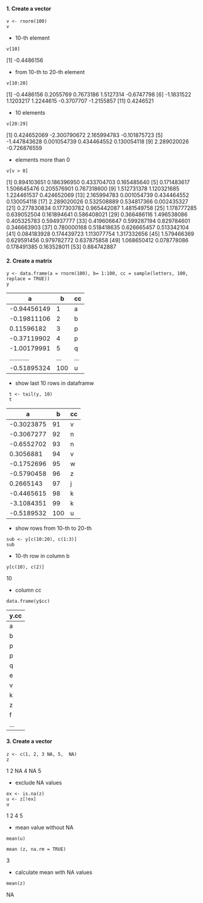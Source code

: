 #### 1. Create a vector
```{r}
v <- rnorm(100)
v
```
* 10-th element
```{r}
v[10]
```
[1] -0.4486156
* from 10-th to 20-th element
```{r}
v[10:20]
```
 [1] -0.4486156  0.2055769  0.7673186  1.5127314 -0.6747798
 [6] -1.1831522  1.1203217  1.2244615 -0.3707707 -1.2155857
[11]  0.4246521
* 10 elements
```{r}
v[20:29]
```
 [1]  0.424652069 -2.300790672  2.165994783 -0.101875723
 [5] -1.447843628  0.001054739  0.434464552  0.130054118
 [9]  2.289020026 -0.726876559
 * elements more than 0
 ```{r}
 v[v > 0]
 ```
 [1] 0.894103651 0.186396950 0.433704703 0.165485640
 [5] 0.171483617 1.506645476 0.205576901 0.767318600
 [9] 1.512731378 1.120321685 1.224461537 0.424652069
[13] 2.165994783 0.001054739 0.434464552 0.130054118
[17] 2.289020026 0.532508889 0.534817366 0.002435327
[21] 0.277830834 0.177303782 0.965442087 1.481549758
[25] 1.178777285 0.639052504 0.161894641 0.586408021
[29] 0.366486116 1.496538086 0.405325783 0.594937777
[33] 0.419606647 0.599287194 0.829784601 0.346663903
[37] 0.780000168 0.518418635 0.626665457 0.513342104
[41] 0.084183928 0.174439723 1.113077754 1.317332656
[45] 1.579466369 0.629591456 0.979782772 0.637875858
[49] 1.068650412 0.078778086 0.178491385 0.163528011
[53] 0.884742887

#### 2. Create a matrix
```{r}
y <- data.frame(a = rnorm(100), b= 1:100, cc = sample(letters, 100, replace = TRUE))
y
```
a |  b | cc
---|----|----
-0.94456149 | 1 | a
-0.19811106 |  2 | b
0.11596182 |  3 | p
-0.37119902  | 4 | p
-1.00179991  | 5 | q
............| ...| ...
-0.51895324 | 100 | u

* show last 10 rows in dataframw
```{r}
 t <- tail(y, 10)
 t
 ```
 a |  b | cc
---|----|----
-0.3023875 | 91 | v
-0.3067277 | 92 | n
-0.6552702 | 93 | n
0.3056881 | 94 | v
-0.1752696 | 95 | w
-0.5790458 | 96 | z
0.2665143 | 97  |j
-0.4465615 | 98 | k
-3.1084351 | 99 | k
-0.5189532 | 100 | u

* show rows from 10-th to 20-th

```{r}
sub <- y[c(10:20), c(1:3)]
sub
```
* 10-th row in column b
```{r}
y[c(10), c(2)]
```
10
* column cc
```{r}
data.frame(y$cc)
```
 y.cc|
 ----|
 a |
 b |
 p |
 p |
 q |
 e |
 v |
 k |
 z |
 f |
... |

#### 3. Create a vector
```{r}
z <- c(1, 2, 3 NA, 5,  NA)
z
```
1  2 NA  4 NA  5
* exclude NA values
```{r}
ex <- is.na(z)
u <- z[!ex]
u
```
1 2 4 5

* mean value without NA
```{r}
mean(u)
```

```{r}
mean (z, na.rm = TRUE)
```
3

* calculate mean with NA values
```{r}
mean(z)
```
NA

